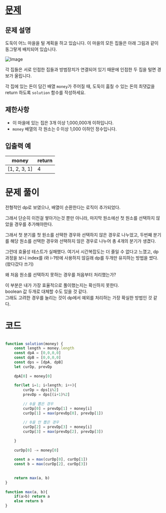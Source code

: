 
# [문제](https://school.programmers.co.kr/learn/courses/30/lessons/42897?language=javascript#)
## 문제 설명
도둑이 어느 마을을 털 계획을 하고 있습니다. 이 마을의 모든 집들은 아래 그림과 같이 동그랗게 배치되어 있습니다.

![Image](https://github.com/user-attachments/assets/577a0a63-9bc7-4e21-b93d-2cccd32f4221)

각 집들은 서로 인접한 집들과 방범장치가 연결되어 있기 때문에 인접한 두 집을 털면 경보가 울립니다.

각 집에 있는 돈이 담긴 배열 `money`가 주어질 때, 도둑이 훔칠 수 있는 돈의 최댓값을 return 하도록 `solution` 함수를 작성하세요.

## 제한사항
- 이 마을에 있는 집은 3개 이상 1,000,000개 이하입니다.  
- `money` 배열의 각 원소는 0 이상 1,000 이하인 정수입니다.  

## 입출력 예
| money     | return |
| --------- | ------ |
| [1, 2, 3, 1] | 4 |

# 문제 풀이

전형적인 dp로 보였으나, 배열이 순환한다는 로직이 추가되었다.

그래서 단순히 이전걸 쌓아가는것 뿐만 아니라, 마지막 원소에선 첫 원소를 선택하지 않았을 경우를 추가해야한다.

그래서 첫 분기를 첫 원소를 선택한 경우와 선택하지 않은 경우로 나누었고,
두번째 분기를 해당 원소를 선택한 경우와 선택하지 않은 경우로 나누어
총 4개의 분기가 생겼다.

그런데 효율성 테스트가 실패했다.
여기서 시간복잡도는 더 줄일 수 없다고 느꼈고,
dp 과정을 보니 index를 i와 i-1밖에 사용하지 않길래 dp를 두개만 유지하는 방법을 썼다. (왔다갔다 쓰기)

왜 처음 원소를 선택하지 못하는 경우를 처음부터 처리했는가?

이 부분은 내가 가장 효율적으로 풀이했는지는 확신하지 못한다.  
boolean 값 두개로 대체할 수도 있을 것 같다.  
그래도 고려한 경우를 늘리는 것이 dp에서 예외를 처리하는 가장 확실한 방법인 것 같다.

# 코드
```javascript

function solution(money) {
    const length = money.length
    const dpA = [0,0,0,0]
    const dpB = [0,0,0,0]
    const dps = [dpA, dpB]
    let curDp, prevDp
    
    dpA[0] = money[0]
    
    for(let i=1; i<length; i++){
        curDp = dps[i%2]
        prevDp = dps[(i+1)%2]
        
        // 0을 뽑은 경우
        curDp[0] = prevDp[1] + money[i]
        curDp[1] = max(prevDp[0], prevDp[1])
        
        // 0을 안 뽑은 경우
        curDp[2] = prevDp[3] + money[i]
        curDp[3] = max(prevDp[2], prevDp[3])
        
    }
    
    curDp[0] -= money[0]
    
    const a = max(curDp[0], curDp[1])
    const b = max(curDp[2], curDp[3])
    
    
    return max(a, b)
}
    
function max(a, b){
    if(a>b) return a
    else return b
}

```